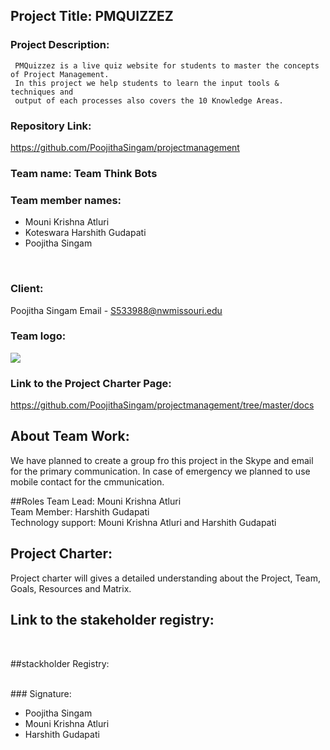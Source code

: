 ## Project Title: PMQUIZZEZ 

### Project Description: 
     PMQuizzez is a live quiz website for students to master the concepts of Project Management. 
     In this project we help students to learn the input tools & techniques and 
     output of each processes also covers the 10 Knowledge Areas. 

### Repository Link:
https://github.com/PoojithaSingam/projectmanagement
     
### Team name: Team Think Bots

### Team member names:

- Mouni Krishna Atluri
- Koteswara Harshith Gudapati
- Poojitha Singam
<br>

### Client: 
Poojitha Singam
Email - S533988@nwmissouri.edu
<br>

### Team logo:
![](https://github.com/PoojithaSingam/projectmanagement/blob/master/poo.PNG)

### Link to the Project Charter Page:
https://github.com/PoojithaSingam/projectmanagement/tree/master/docs
<br>

## About Team Work:
We have planned to create a group fro this project in the Skype and email for the primary communication.
In case of emergency we planned to use mobile contact for the cmmunication.

##Roles
Team Lead: Mouni Krishna Atluri <br>
Team Member: Harshith Gudapati <br>
Technology support: Mouni Krishna Atluri and Harshith Gudapati<br>

## Project Charter:
Project charter will gives a detailed understanding about the Project, Team, Goals,
Resources and Matrix. <br>

## Link to the stakeholder registry:

<br>

##stackholder Registry:

<br>
### Signature:

- Poojitha Singam
- Mouni Krishna Atluri
- Harshith Gudapati

            
